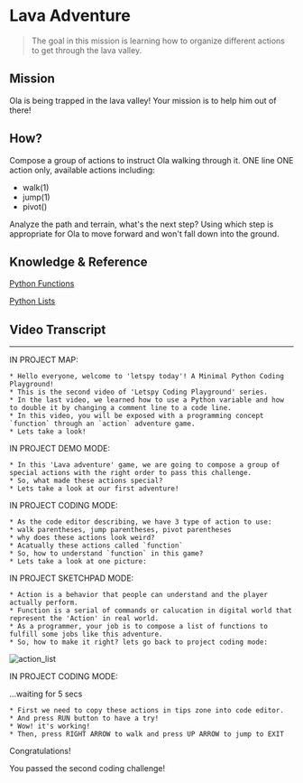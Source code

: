 # Lava Adventure

> The goal in this mission is learning how to organize different actions to get through the lava valley.

## Mission

Ola is being trapped in the lava valley! Your mission is to help him out of there!

## How?

Compose a group of actions to instruct Ola walking through it. ONE line ONE action only, available actions including:

- walk(1)
- jump(1)
- pivot()

Analyze the path and terrain, what's the next step? Using which step is appropriate for Ola to move forward and won't fall down into the ground.

## Knowledge & Reference


[Python Functions](https://www.w3schools.com/python/python_functions.asp)

[Python Lists](https://www.w3schools.com/python/python_lists.asp)


## Video Transcript

----

IN PROJECT MAP:

```
* Hello everyone, welcome to 'letspy today'! A Minimal Python Coding Playground!
* This is the second video of 'Letspy Coding Playground' series.
* In the last video, we learned how to use a Python variable and how to double it by changing a comment line to a code line.
* In this video, you will be exposed with a programming concept `function` through an `action` adventure game.
* Lets take a look!
```

IN PROJECT DEMO MODE:

```
* In this 'Lava adventure' game, we are going to compose a group of special actions with the right order to pass this challenge.
* So, what made these actions special?
* Lets take a look at our first adventure!
```

IN PROJECT CODING MODE:

```
* As the code editor describing, we have 3 type of action to use: 
* walk parentheses, jump parentheses, pivot parentheses
* why does these actions look weird?
* Acatually these actions called `function`
* So, how to understand `function` in this game?
* Lets take a look at one picture:
```

IN PROJECT SKETCHPAD MODE:

```
* Action is a behavior that people can understand and the player actually perform.
* Function is a serial of commands or calucation in digital world that represent the 'Action' in real world.
* As a programmer, your job is to compose a list of functions to fulfill some jobs like this adventure.
* So, how to make it right? lets go back to project coding mode:
```

![action_list](/assets/video/action_list.png)

IN PROJECT CODING MODE:

...waiting for 5 secs

```
* First we need to copy these actions in tips zone into code editor.
* And press RUN button to have a try!
* Wow! it's working!
* Then, press RIGHT ARROW to walk and press UP ARROW to jump to EXIT
```

Congratulations! 

You passed the second coding challenge!